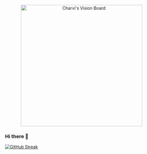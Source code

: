  <p align="center">
  <img src="https://github.com/charvimehradu/charvimehradu/assets/121369234/068944dc-a456-4671-b538-f5d1a784ad71" alt="Charvi's Vision Board" height="400"/>
</p>

###       Hi there 👋

[![GitHub Streak](https://streak-stats.demolab.com?user=charvimehradu&theme=dark)](https://git.io/streak-stats)

